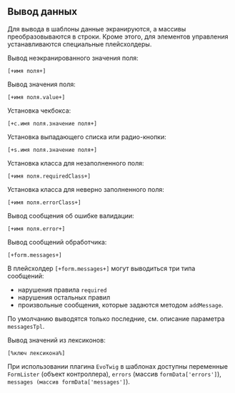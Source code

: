 ## Вывод данных

Для вывода в шаблоны данные экранируются, а массивы преобразовываются в строки. Кроме этого, для элементов управления устанавливаются специальные плейсхолдеры.

Вывод неэкранированного значения поля:
```
[+имя поля+]
```

Вывод значения поля: 
```
[+имя поля.value+]
```

Установка чекбокса: 
```
[+c.имя поля.значение поля+]
```

Установка выпадающего списка или радио-кнопки: 
```
[+s.имя поля.значение поля+]
```

Установка класса для незаполненного поля:
```
[+имя поля.requiredСlass+]
```

Установка класса для неверно заполненного поля:
```
[+имя поля.errorClass+]
```

Вывод сообщения об ошибке валидации:
```
[+имя поля.error+]
```

Вывод сообщений обработчика:
```
[+form.messages+]
```

В плейсхолдер `[+form.messages+]` могут выводиться три типа сообщений:
* нарушения правила `required`
* нарушения остальных правил
* произвольные сообщения, которые задаются методом `addMessage`.

По умолчанию выводятся только последние, см. описание параметра `messagesTpl`.

Вывод значений из лексиконов:
```
[%ключ лексикона%]
```

При использовании плагина `EvoTwig` в шаблонах доступны переменные `FormLister` (объект контроллера), `errors` (массив `formData['errors']`), `messages (массив formData['messages']`).
